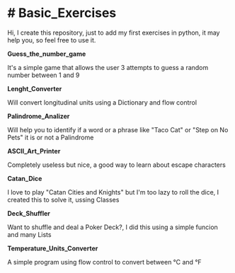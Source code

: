 # # Basic_Exercises

Hi,
I create this repository, just to add my first exercises in python, it may help you, so feel free to use it.

**Guess_the_number_game**

It's a simple game that allows the user 3 attempts to guess a random number between 1 and 9

**Lenght_Converter**

Will convert longitudinal units using a Dictionary and flow control

**Palindrome_Analizer**

Will help you to identify if a word or a phrase like "Taco Cat" or "Step on No Pets" it is or not a Palindrome

**ASCII_Art_Printer**

Completely useless but nice, a good way to learn about escape characters

**Catan_Dice**

I love to play "Catan Cities and Knights" but I'm too lazy to roll the dice, I created this to solve it, ussing Classes

**Deck_Shuffler**

Want to shuffle and deal a Poker Deck?, I did this using a simple funcion and many Lists

**Temperature_Units_Converter**

A simple program using flow control to convert between °C and °F
